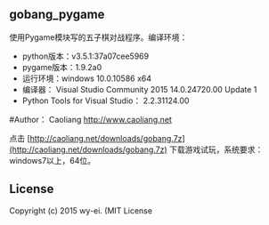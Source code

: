 ## gobang_pygame

使用Pygame模块写的五子棋对战程序。编译环境：
+ python版本：v3.5.1:37a07cee5969
+ pygame版本：1.9.2a0
+ 运行环境：windows  10.0.10586 x64
+ 编译器： Visual Studio Community 2015 14.0.24720.00 Update 1
+ Python Tools for Visual Studio： 2.2.31124.00

#Author： Caoliang http://www.caoliang.net


点击 [http://caoliang.net/downloads/gobang.7z](http://caoliang.net/downloads/gobang.7z) 下载游戏试玩，系统要求：windows7以上，64位。

## License

Copyright (c) 2015 wy-ei. (MIT License



